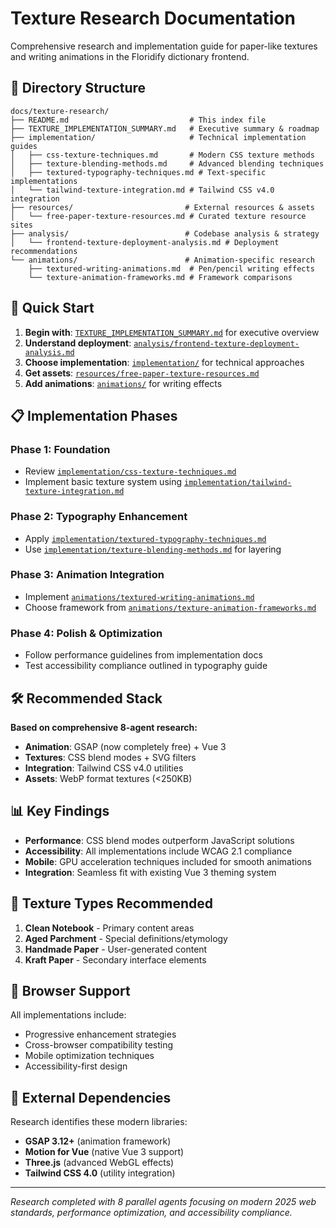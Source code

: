 # Texture Research Documentation

Comprehensive research and implementation guide for paper-like textures and writing animations in the Floridify dictionary frontend.

## 📁 Directory Structure

```
docs/texture-research/
├── README.md                           # This index file
├── TEXTURE_IMPLEMENTATION_SUMMARY.md   # Executive summary & roadmap
├── implementation/                     # Technical implementation guides
│   ├── css-texture-techniques.md       # Modern CSS texture methods
│   ├── texture-blending-methods.md     # Advanced blending techniques
│   ├── textured-typography-techniques.md # Text-specific implementations
│   └── tailwind-texture-integration.md # Tailwind CSS v4.0 integration
├── resources/                         # External resources & assets
│   └── free-paper-texture-resources.md # Curated texture resource sites
├── analysis/                          # Codebase analysis & strategy
│   └── frontend-texture-deployment-analysis.md # Deployment recommendations
└── animations/                        # Animation-specific research
    ├── textured-writing-animations.md  # Pen/pencil writing effects
    └── texture-animation-frameworks.md # Framework comparisons
```

## 🎯 Quick Start

1. **Begin with**: [`TEXTURE_IMPLEMENTATION_SUMMARY.md`](./TEXTURE_IMPLEMENTATION_SUMMARY.md) for executive overview
2. **Understand deployment**: [`analysis/frontend-texture-deployment-analysis.md`](./analysis/frontend-texture-deployment-analysis.md)
3. **Choose implementation**: [`implementation/`](./implementation/) for technical approaches
4. **Get assets**: [`resources/free-paper-texture-resources.md`](./resources/free-paper-texture-resources.md)
5. **Add animations**: [`animations/`](./animations/) for writing effects

## 📋 Implementation Phases

### Phase 1: Foundation
- Review [`implementation/css-texture-techniques.md`](./implementation/css-texture-techniques.md)
- Implement basic texture system using [`implementation/tailwind-texture-integration.md`](./implementation/tailwind-texture-integration.md)

### Phase 2: Typography Enhancement  
- Apply [`implementation/textured-typography-techniques.md`](./implementation/textured-typography-techniques.md)
- Use [`implementation/texture-blending-methods.md`](./implementation/texture-blending-methods.md) for layering

### Phase 3: Animation Integration
- Implement [`animations/textured-writing-animations.md`](./animations/textured-writing-animations.md)
- Choose framework from [`animations/texture-animation-frameworks.md`](./animations/texture-animation-frameworks.md)

### Phase 4: Polish & Optimization
- Follow performance guidelines from implementation docs
- Test accessibility compliance outlined in typography guide

## 🛠 Recommended Stack

**Based on comprehensive 8-agent research:**

- **Animation**: GSAP (now completely free) + Vue 3
- **Textures**: CSS blend modes + SVG filters  
- **Integration**: Tailwind CSS v4.0 utilities
- **Assets**: WebP format textures (<250KB)

## 📊 Key Findings

- **Performance**: CSS blend modes outperform JavaScript solutions
- **Accessibility**: All implementations include WCAG 2.1 compliance
- **Mobile**: GPU acceleration techniques included for smooth animations
- **Integration**: Seamless fit with existing Vue 3 theming system

## 🎨 Texture Types Recommended

1. **Clean Notebook** - Primary content areas
2. **Aged Parchment** - Special definitions/etymology  
3. **Handmade Paper** - User-generated content
4. **Kraft Paper** - Secondary interface elements

## 📱 Browser Support

All implementations include:
- Progressive enhancement strategies
- Cross-browser compatibility testing
- Mobile optimization techniques
- Accessibility-first design

## 🔗 External Dependencies

Research identifies these modern libraries:
- **GSAP 3.12+** (animation framework)
- **Motion for Vue** (native Vue 3 support)
- **Three.js** (advanced WebGL effects)
- **Tailwind CSS 4.0** (utility integration)

---

*Research completed with 8 parallel agents focusing on modern 2025 web standards, performance optimization, and accessibility compliance.*
